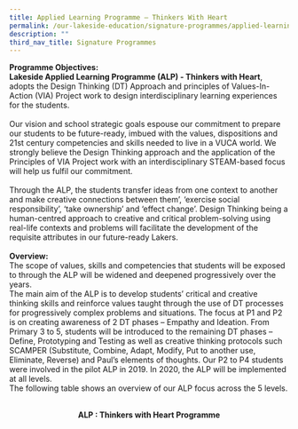 ```yaml
---
title: Applied Learning Programme – Thinkers With Heart
permalink: /our-lakeside-education/signature-programmes/applied-learning-programme-thinkers-with-heart/
description: ""
third_nav_title: Signature Programmes
---
```

<b>Programme Objectives:</b>
<br>
<b>Lakeside Applied Learning Programme (ALP) - Thinkers with Heart</b>, adopts the Design Thinking (DT) Approach and principles of Values-In-Action (VIA) Project work to design interdisciplinary learning experiences for the students. 
<br><br>
Our vision and school strategic goals espouse our commitment to prepare our students to be future-ready, imbued with the values, dispositions and 21st century competencies and skills needed to live in a VUCA world. We strongly believe the Design Thinking approach and the application of the Principles of VIA Project work with an interdisciplinary STEAM-based focus will help us fulfil our commitment.
<br><br>
Through the ALP, the students transfer ideas from one context to another and make creative connections between them’, ‘exercise social responsibility’, ‘take ownership’ and ‘effect change’. Design Thinking being a human-centred approach to creative and critical problem-solving using real-life contexts and problems will facilitate the development of the requisite attributes in our future-ready Lakers.
<br><br>
<b>Overview:</b>
<br>
The scope of values, skills and competencies that students will be exposed to through the ALP will be widened and deepened progressively over the years. 
<br>
The main aim of the ALP is to develop students’ critical and creative thinking skills and reinforce values taught through the use of DT processes for progressively complex problems and situations.
The focus at P1 and P2 is on creating awareness of 2 DT phases – Empathy and Ideation. From Primary 3 to 5, students will be introduced to the remaining DT phases – Define, Prototyping and Testing as well as creative thinking protocols such SCAMPER (Substitute, Combine, Adapt, Modify, Put to another use, Eliminate, Reverse) and Paul’s elements of thoughts.  Our P2 to P4 students were involved in the pilot ALP in 2019. In 2020, the ALP will be implemented at all levels.
<br>
The following table shows an overview of our ALP focus across the 5 levels. 
<br><br>
<div style="text-align: center;"><b>ALP : Thinkers with Heart Programme</b></div>
